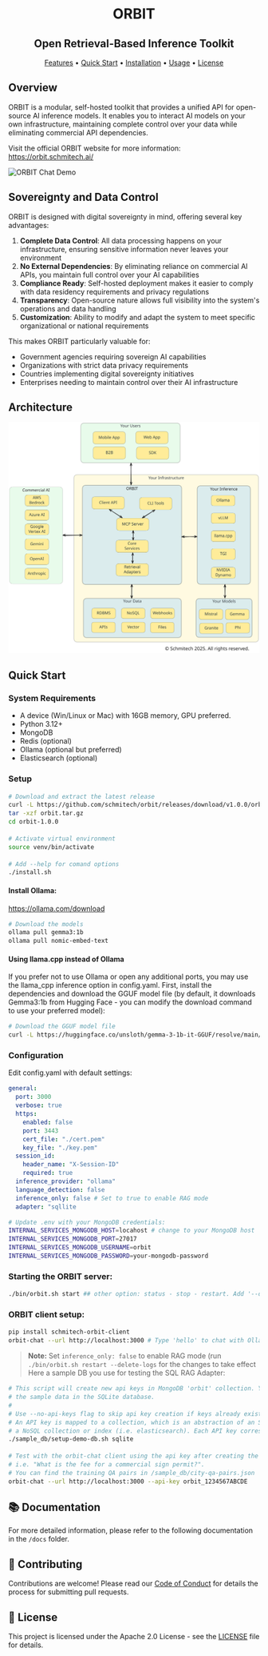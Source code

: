 <div align="center">
  <h1>ORBIT</h1>
  <h2><strong>Open Retrieval-Based Inference Toolkit</strong></h2>
  
  <p>
    <a href="#sovereignty-and-data-control">Features</a> •
    <a href="#quick-start">Quick Start</a> •
    <a href="#setup">Installation</a> •
    <a href="#starting-the-orbit-server">Usage</a> •
    <a href="#-license">License</a>
  </p>
</div>

## Overview

ORBIT is a modular, self-hosted toolkit that provides a unified API for open-source AI inference models. It enables you to interact AI models on your own infrastructure, maintaining complete control over your data while eliminating commercial API dependencies.

Visit the official ORBIT website for more information: https://orbit.schmitech.ai/

![ORBIT Chat Demo](https://res.cloudinary.com/dk87ffid0/image/upload/v1748117452/orbit-chat_uiy8kd.gif)

## Sovereignty and Data Control

ORBIT is designed with digital sovereignty in mind, offering several key advantages:

1. **Complete Data Control**: All data processing happens on your infrastructure, ensuring sensitive information never leaves your environment
2. **No External Dependencies**: By eliminating reliance on commercial AI APIs, you maintain full control over your AI capabilities
3. **Compliance Ready**: Self-hosted deployment makes it easier to comply with data residency requirements and privacy regulations
4. **Transparency**: Open-source nature allows full visibility into the system's operations and data handling
5. **Customization**: Ability to modify and adapt the system to meet specific organizational or national requirements

This makes ORBIT particularly valuable for:

- Government agencies requiring sovereign AI capabilities
- Organizations with strict data privacy requirements
- Countries implementing digital sovereignty initiatives
- Enterprises needing to maintain control over their AI infrastructure

## Architecture

![ORBIT Architecture](docs/orbit-architecture-diagram.svg)

## Quick Start

### System Requirements

- A device (Win/Linux or Mac) with 16GB memory, GPU preferred.
- Python 3.12+
- MongoDB
- Redis (optional)
- Ollama (optional but preferred)
- Elasticsearch (optional)

### Setup

```bash
# Download and extract the latest release
curl -L https://github.com/schmitech/orbit/releases/download/v1.0.0/orbit-1.0.0.tar.gz -o orbit.tar.gz
tar -xzf orbit.tar.gz
cd orbit-1.0.0

# Activate virtual environment
source venv/bin/activate

# Add --help for comand options
./install.sh
```

#### Install Ollama:

https://ollama.com/download

```bash
# Download the models
ollama pull gemma3:1b
ollama pull nomic-embed-text
```

#### Using llama.cpp instead of Ollama
If you prefer not to use Ollama or open any additional ports, you may use the llama_cpp inference option in config.yaml.
First, install the dependencies and download the GGUF model file (by default, it downloads Gemma3:1b from Hugging Face - you can modify the download command to use your preferred model):

```bash
# Download the GGUF model file
curl -L https://huggingface.co/unsloth/gemma-3-1b-it-GGUF/resolve/main/gemma-3-1b-it-Q4_0.gguf -o ./gguf/gemma3-1b.gguf
```

### Configuration
Edit config.yaml with default settings:
```yaml
general:
  port: 3000
  verbose: true
  https:
    enabled: false
    port: 3443
    cert_file: "./cert.pem"
    key_file: "./key.pem"
  session_id:
    header_name: "X-Session-ID"
    required: true
  inference_provider: "ollama"
  language_detection: false
  inference_only: false # Set to true to enable RAG mode
  adapter: "sqllite
```

```bash
# Update .env with your MongoDB credentials:
INTERNAL_SERVICES_MONGODB_HOST=locahost # change to your MongoDB host
INTERNAL_SERVICES_MONGODB_PORT=27017
INTERNAL_SERVICES_MONGODB_USERNAME=orbit
INTERNAL_SERVICES_MONGODB_PASSWORD=your-mongodb-password
```

### Starting the ORBIT server:
```bash
./bin/orbit.sh start ## other option: status - stop - restart. Add '--delete-logs' flag is you want to clear the logs everytime.
```

### ORBIT client setup:
```bash
pip install schmitech-orbit-client
orbit-chat --url http://localhost:3000 # Type 'hello' to chat with Ollama. No chat history yet, coming soon...
```

> **Note:** Set `inference_only: false` to enable RAG mode (run `./bin/orbit.sh restart --delete-logs` for the changes to take effect Here a sample DB you use for testing the SQL RAG Adapter:

```bash
# This script will create new api keys in MongoDB 'orbit' collection. You will need them to use the RAG functionality with
# the sample data in the SQLite database.
#
# Use --no-api-keys flag to skip api key creation if keys already exists.
# An API key is mapped to a collection, which is an abstraction of an SQL DB, 
# a NoSQL collection or index (i.e. elasticsearch). Each API key corresponds to exactly one collection.
./sample_db/setup-demo-db.sh sqlite

# Test with the orbit-chat client using the api key after creating the sample SQLLite DB.
# i.e. "What is the fee for a commercial sign permit?".
# You can find the training QA pairs in /sample_db/city-qa-pairs.json
orbit-chat --url http://localhost:3000 --api-key orbit_1234567ABCDE
```

## 📚 Documentation

For more detailed information, please refer to the following documentation in the `/docs` folder.

## 🤝 Contributing

Contributions are welcome! Please read our [Code of Conduct](CODE_OF_CONDUCT.md) for details the process for submitting pull requests.

## 📃 License

This project is licensed under the Apache 2.0 License - see the [LICENSE](LICENSE) file for details.